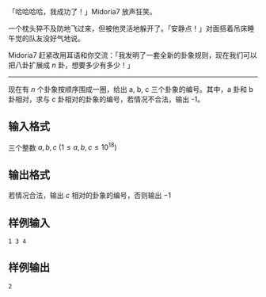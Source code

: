 「哈哈哈哈，我成功了！」Midoria7 放声狂笑。

一个枕头猝不及防地飞过来，但被他灵活地躲开了。「安静点！」对面搭着吊床睡午觉的队友没好气地说。

Midoria7 赶紧改用耳语和你交流：「我发明了一套全新的卦象规则，现在我们可以把八卦扩展成 $n$ 卦，想要多少有多少！」

---

现在有 $n$ 个卦象按顺序围成一圈，给出 a, b, c 三个卦象的编号。其中，a 卦和 b 卦相对，求与 c 卦相对的卦象的编号，若情况不合法，输出 -1。

## 输入格式

三个整数 $a, b, c \ (1 \leq a, b, c \leq 10 ^ {18})$

## 输出格式

若情况合法，输出 $c$ 相对的卦象的编号，否则输出 $-1$

## 样例输入

```plaintext
1 3 4
```

## 样例输出

```plaintext
2
```